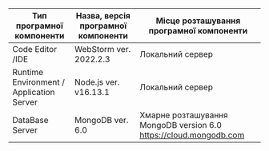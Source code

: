 | Тип програмної компоненти                   | Назва, версія програмної компоненти | Місце розташування програмної компоненти |
|---------------------------------------------|-------------------------------------|------------------------------------------|
| Code Editor /IDE                            | WebStorm ver. 2022.2.3              | Локальний сервер                         |
| Runtime Environment /<br>Application Server | Node.js ver. v16.13.1               | Локальний сервер                         |
| DataBase Server                             | MongoDB ver. 6.0                    | Хмарне розташування MongoDB version 6.0  https://cloud.mongodb.com |
